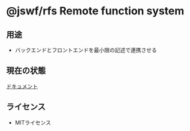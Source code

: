 # @jswf/rfs Remote function system

## 用途

- バックエンドとフロントエンドを最小限の記述で連携させる

## 現在の状態

[ドキュメント](https://ttis.croud.jp/?uuid=71ba22b3-2a2f-493b-aa25-e6ffa21c7f72)

## ライセンス

- MITライセンス  
